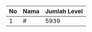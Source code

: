 | No | Nama            | Jumlah Level |
|----|-----------------|--------------|
| 1  | #    |    5939        |
